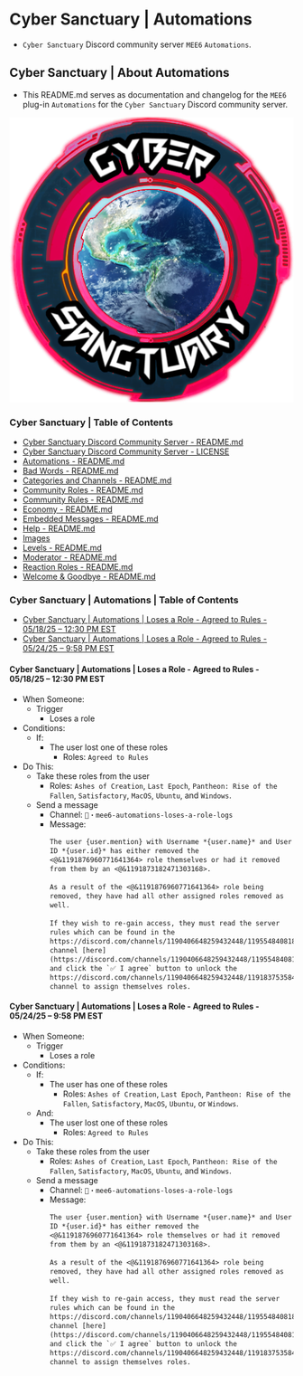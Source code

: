 <!-- omit from toc -->
# Cyber Sanctuary | Automations
* `Cyber Sanctuary` Discord community server `MEE6` `Automations`.

<!-- omit from toc -->
## Cyber Sanctuary | About Automations
* This README.md serves as documentation and changelog for the `MEE6` plug-in `Automations` for the `Cyber Sanctuary` Discord community server.

![Cyber Sanctuary Discord Community Server Logo](/Images/Server%20Icons/Cyber%20Sanctuary%20-%20Server%20Icons%20-%20512x512%20-%20Earth%20from%20Space%201%20-%20Cyber%20Sanctuary.png "Cyber Sanctuary Discord Community Server Logo")

<!-- omit from toc -->
### Cyber Sanctuary | Table of Contents
* [Cyber Sanctuary Discord Community Server - README.md](/ssimon/Homelab/src/branch/main/README.md)
* [Cyber Sanctuary Discord Community Server - LICENSE](/ssimon/Homelab/src/branch/main/LICENSE)
* [Automations - README.md](/ssimon/Homelab/src/branch/main/Automations/README.md)
* [Bad Words - README.md](/ssimon/Homelab/src/branch/main/Bad%20Words/README.md)
* [Categories and Channels - README.md](/ssimon/Homelab/src/branch/main/Categories%20and%20Channels/README.md)
* [Community Roles - README.md](/ssimon/Homelab/src/branch/main/Community%20Roles/README.md)
* [Community Rules - README.md](/ssimon/Homelab/src/branch/main/Community%20Rules/README.md)
* [Economy - README.md](/ssimon/Homelab/src/branch/main/Economy/README.md)
* [Embedded Messages - README.md](/ssimon/Homelab/src/branch/main/Embedded%20Messages/README.md)
* [Help - README.md](/ssimon/Homelab/src/branch/main/Help/README.md)
* [Images](/ssimon/Homelab/src/branch/main/Images/)
* [Levels - README.md](/ssimon/Homelab/src/branch/main/Levels/README.md)
* [Moderator - README.md](/ssimon/Homelab/src/branch/main/Moderator/README.md)
* [Reaction Roles - README.md](/ssimon/Homelab/src/branch/main/Reaction%20Roles/README.md)
* [Welcome & Goodbye - README.md](/ssimon/Homelab/src/branch/main/Welcome%20&%20Goodbye/README.md)

<!-- omit from toc -->
### Cyber Sanctuary | Automations | Table of Contents
* [Cyber Sanctuary | Automations | Loses a Role - Agreed to Rules - 05/18/25 – 12:30 PM EST](#cyber-sanctuary--automations--loses-a-role---agreed-to-rules---051825--1230-pm-est)
* [Cyber Sanctuary | Automations | Loses a Role - Agreed to Rules - 05/24/25 – 9:58 PM EST](#cyber-sanctuary--automations--loses-a-role---agreed-to-rules---052425--958-pm-est)

#### Cyber Sanctuary | Automations | Loses a Role - Agreed to Rules - 05/18/25 – 12:30 PM EST
* When Someone:
    * Trigger
        * Loses a role
* Conditions:
    * If:
        * The user lost one of these roles
            * Roles: `Agreed to Rules`
* Do This:
    * Take these roles from the user
        * Roles: `Ashes of Creation`, `Last Epoch`, `Pantheon: Rise of the Fallen`, `Satisfactory`, `MacOS`, `Ubuntu`, and `Windows`.
    * Send a message
        * Channel: `📖・mee6-automations-loses-a-role-logs`
        * Message:
            ```
            The user {user.mention} with Username *{user.name}* and User ID *{user.id}* has either removed the <@&1191876960771641364> role themselves or had it removed from them by an <@&1191873182471303168>.

            As a result of the <@&1191876960771641364> role being removed, they have had all other assigned roles removed as well.

            If they wish to re-gain access, they must read the server rules which can be found in the https://discord.com/channels/1190406648259432448/1195548408182743161 channel [here](https://discord.com/channels/1190406648259432448/1195548408182743161/1195548746574991400) and click the `✅ I agree` button to unlock the https://discord.com/channels/1190406648259432448/1191837535849168957 channel to assign themselves roles.
            ```

#### Cyber Sanctuary | Automations | Loses a Role - Agreed to Rules - 05/24/25 – 9:58 PM EST
* When Someone:
    * Trigger
        * Loses a role
* Conditions:
    * If:
        * The user has one of these roles
            * Roles: `Ashes of Creation`, `Last Epoch`, `Pantheon: Rise of the Fallen`, `Satisfactory`, `MacOS`, `Ubuntu`, or `Windows`.
    * And:
        * The user lost one of these roles
            * Roles: `Agreed to Rules`
* Do This:
    * Take these roles from the user
        * Roles: `Ashes of Creation`, `Last Epoch`, `Pantheon: Rise of the Fallen`, `Satisfactory`, `MacOS`, `Ubuntu`, and `Windows`.
    * Send a message
        * Channel: `📖・mee6-automations-loses-a-role-logs`
        * Message:
            ```
            The user {user.mention} with Username *{user.name}* and User ID *{user.id}* has either removed the <@&1191876960771641364> role themselves or had it removed from them by an <@&1191873182471303168>.

            As a result of the <@&1191876960771641364> role being removed, they have had all other assigned roles removed as well.

            If they wish to re-gain access, they must read the server rules which can be found in the https://discord.com/channels/1190406648259432448/1195548408182743161 channel [here](https://discord.com/channels/1190406648259432448/1195548408182743161/1195548746574991400) and click the `✅ I agree` button to unlock the https://discord.com/channels/1190406648259432448/1191837535849168957 channel to assign themselves roles.
            ```